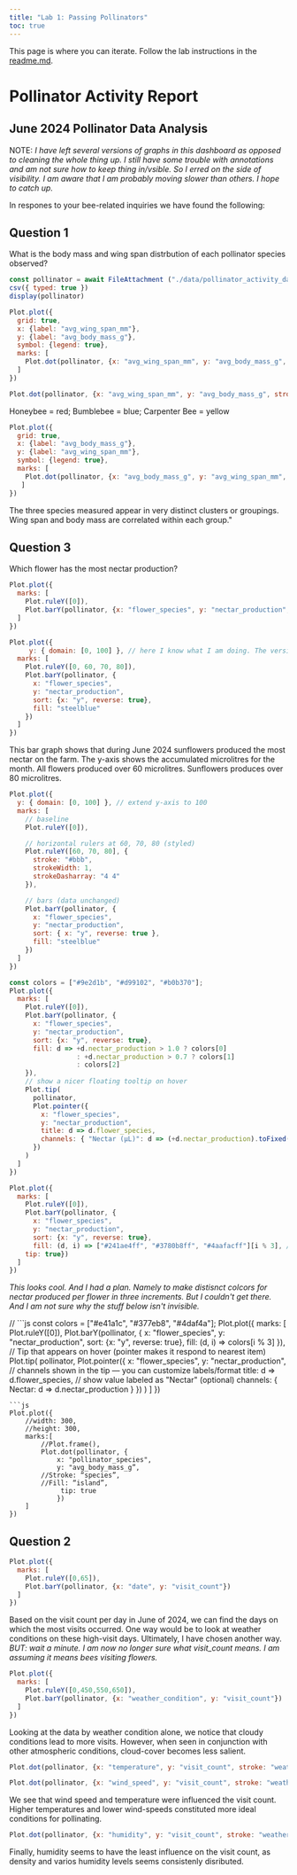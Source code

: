 ```yaml
---
title: "Lab 1: Passing Pollinators"
toc: true
---
```


This page is where you can iterate. Follow the lab instructions in the [readme.md](./README.md).

# Pollinator Activity Report

## June 2024 Pollinator Data Analysis

<p>NOTE: <i>I have left several versions of graphs in this dashboard as opposed to cleaning the whole thing up. I still have some trouble with annotations and am not sure how to keep thing in/vsible. So I erred on the side of visibility. I am aware that I am probably moving slower than others. I hope to catch up. </i></p>

<p>In respones to your bee-related inquiries we have found the following:</p>

<h2> Question 1 </h2>
<p>What is the body mass and wing span distrbution of each pollinator species observed?</p>

```js
const pollinator = await FileAttachment ("./data/pollinator_activity_data.csv").
csv({ typed: true })
display(pollinator)
```

```js
Plot.plot({
  grid: true,
  x: {label: "avg_wing_span_mm"},
  y: {label: "avg_body_mass_g"},
  symbol: {legend: true},
  marks: [
    Plot.dot(pollinator, {x: "avg_wing_span_mm", y: "avg_body_mass_g", stroke: "pollinator_species", symbol: "pollinator_species"})
  ]
})
```

```js
Plot.dot(pollinator, {x: "avg_wing_span_mm", y: "avg_body_mass_g", stroke: "pollinator_species", tip: true }).plot()
```
<p> Honeybee = red; Bumblebee = blue; Carpenter Bee = yellow </p>

```js
Plot.plot({
  grid: true,
  x: {label: "avg_body_mass_g"},
  y: {label: "avg_wing_span_mm"},
  symbol: {legend: true},
  marks: [
    Plot.dot(pollinator, {x: "avg_body_mass_g", y: "avg_wing_span_mm", stroke: "pollinator_species", symbol: "pollinator_species"})
   ]
})
```
<p> The three species measured appear in very distinct clusters or groupings. Wing span and body mass are correlated within each group."

<h2> Question 3 </h2>
<p>Which flower has the most nectar production?</p>

```js
Plot.plot({
  marks: [
    Plot.ruleY([0]),
    Plot.barY(pollinator, {x: "flower_species", y: "nectar_production", sort: {x: "y", reverse: true}})
  ]
})
```


```js
Plot.plot({
     y: { domain: [0, 100] }, // here I know what I am doing. The version below is a CHatGPT verison
  marks: [
    Plot.ruleY([0, 60, 70, 80]),
    Plot.barY(pollinator, {
      x: "flower_species",
      y: "nectar_production",
      sort: {x: "y", reverse: true},
      fill: "steelblue"         
    })
  ]
})
```

<p> This bar graph shows that during June 2024 sunflowers produced the most nectar on the farm. The y-axis shows the accumulated microlitres for the month.
All flowers produced over 60 microlitres. Sunflowers produces over 80 microlitres. </p>

```js
Plot.plot({
  y: { domain: [0, 100] }, // extend y-axis to 100
  marks: [
    // baseline
    Plot.ruleY([0]),

    // horizontal rulers at 60, 70, 80 (styled)
    Plot.ruleY([60, 70, 80], {
      stroke: "#bbb",
      strokeWidth: 1,
      strokeDasharray: "4 4"
    }),

    // bars (data unchanged)
    Plot.barY(pollinator, {
      x: "flower_species",
      y: "nectar_production",
      sort: { x: "y", reverse: true },
      fill: "steelblue"
    })
  ]
})
```

```js
const colors = ["#9e2d1b", "#d99102", "#b0b370"];
Plot.plot({
  marks: [
    Plot.ruleY([0]),
    Plot.barY(pollinator, {
      x: "flower_species",
      y: "nectar_production",
      sort: {x: "y", reverse: true},
      fill: d => +d.nectar_production > 1.0 ? colors[0]
                 : +d.nectar_production > 0.7 ? colors[1]
                 : colors[2]
    }),
    // show a nicer floating tooltip on hover
    Plot.tip(
      pollinator,
      Plot.pointer({
        x: "flower_species",
        y: "nectar_production",
        title: d => d.flower_species,
        channels: { "Nectar (µL)": d => (+d.nectar_production).toFixed(2) }
      })
    )
  ]
})
```

```js
Plot.plot({
  marks: [
    Plot.ruleY([0]),
    Plot.barY(pollinator, {
      x: "flower_species",
      y: "nectar_production",
      sort: {x: "y", reverse: true},
      fill: (d, i) => ["#241ae4ff", "#3780b8ff", "#4aafacff"][i % 3], // alternating 3 colors
    tip: true})
  ]
})
```
<p><i> This looks cool. And I had a plan. Namely to make distisnct colcors for nectar produced per flower in three increments. 
But I couldn't get there. And I am not sure why the stuff below isn't invisible.</i><p>

// ```js
    const colors = ["#e41a1c", "#377eb8", "#4daf4a"];
    Plot.plot({
  marks: [
    Plot.ruleY([0]),
    Plot.barY(pollinator, {
      x: "flower_species",
      y: "nectar_production",
      sort: {x: "y", reverse: true},
      fill: (d, i) => colors[i % 3]
    }),
// Tip that appears on hover (pointer makes it respond to nearest item)
    Plot.tip(
      pollinator,
      Plot.pointer({
        x: "flower_species",
        y: "nectar_production",
        // channels shown in the tip — you can customize labels/format
        title: d => d.flower_species,
        // show value labeled as "Nectar" (optional)
        channels: { Nectar: d => d.nectar_production }
      })
    )
  ]
})
```
```js 
Plot.plot({
    //width: 300,
    //height: 300,
	marks:[
        //Plot.frame(), 
	    Plot.dot(pollinator, {
            x: "pollinator_species",
	        y: "avg_body_mass_g”,
	    //Stroke: “species”,
	    //Fill: “island”,
	         tip: true
	        })
	]
})
```

<h2> Question 2</h2>

```js
Plot.plot({
  marks: [
    Plot.ruleY([0,65]),
    Plot.barY(pollinator, {x: "date", y: "visit_count"})
  ]
})
```
<p> Based on the visit count per day in June of 2024, we can find the days on which the most visits occurred. One way would be to look at weather conditions on 
these high-visit days. Ultimately, I have chosen another way.
<i>BUT: wait a minute. I am now no longer sure what visit_count means. I am assuming it means bees visiting flowers.</i></p>

```js
Plot.plot({
  marks: [
    Plot.ruleY([0,450,550,650]),
    Plot.barY(pollinator, {x: "weather_condition", y: "visit_count"})
  ]
})
```
<p> Looking at the data by weather condition alone, we notice that cloudy conditions lead to more visits. However, when seen in conjunction with other atmospheric conditions, cloud-cover becomes less salient. </p>

```js
Plot.dot(pollinator, {x: "temperature", y: "visit_count", stroke: "weather_condition", tip: true }).plot()
```

```js
Plot.dot(pollinator, {x: "wind_speed", y: "visit_count", stroke: "weather_condition", tip: true }).plot()
```

<p>We see that wind speed and temperature were influenced the visit count. Higher temperatures and lower wind-speeds constituted more ideal conditions for pollinating.</p>

```js
Plot.dot(pollinator, {x: "humidity", y: "visit_count", stroke: "weather_condition", tip: true }).plot()
```

<p>Finally, humidity seems to have the least influence on the visit count, as density and varios humidity levels seems consistenly disributed. </p>

